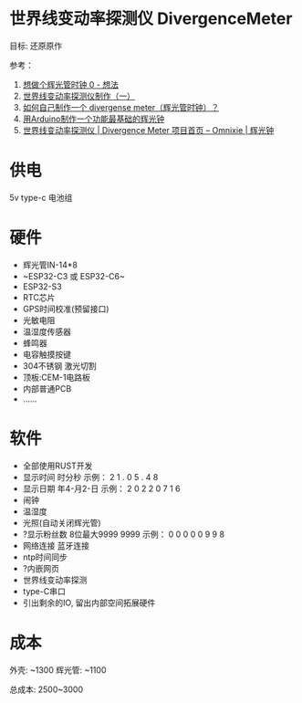 # 世界线变动率探测仪 DivergenceMeter

目标: 还原原作

参考：
1. [想做个辉光管时钟 0 - 想法](https://zhuanlan.zhihu.com/p/37329082)
2. [世界线变动率探测仪制作（一）](https://zhuanlan.zhihu.com/p/28265652)
3. [如何自己制作一个 divergense meter（辉光管时钟）？](https://www.zhihu.com/question/34564116)
4. [用Arduino制作一个功能最基础的辉光钟](https://juejin.cn/post/6844903862793404430)
5. [世界线变动率探测仪 | Divergence Meter 项目首页 – Omnixie | 辉光钟](https://nixieclock.org/?p=649)

# 供电
5v type-c
电池组

# 硬件
* 辉光管IN-14*8
* ~ESP32-C3 或 ESP32-C6~
* ESP32-S3
* RTC芯片
* GPS时间校准(预留接口)
* 光敏电阻
* 温湿度传感器
* 蜂鸣器
* 电容触摸按键
* 304不锈钢 激光切割
* 顶板:CEM-1电路板
* 内部普通PCB
* ......

# 软件
* 全部使用RUST开发
* 显示时间 时分秒 示例： 2 1 . 0 5 . 4 8 
* 显示日期 年4-月2-日     示例： 2 0 2 2 0 7 1 6
* 闹钟
* 温湿度
* 光照(自动关闭辉光管)
* ?显示粉丝数 8位最大9999 9999 示例： 0 0 0 0 0 9 9 8
* 网络连接 蓝牙连接
* ntp时间同步
* ?内嵌网页
* 世界线变动率探测
* type-C串口
* 引出剩余的IO, 留出内部空间拓展硬件

# 成本
外壳: ~1300
辉光管: ~1100

总成本: 2500~3000

